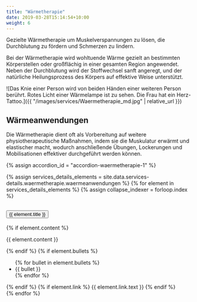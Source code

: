```yaml
---
title: "Wärmetherapie"
date: 2019-03-28T15:14:54+10:00
weight: 6
---
```


Gezielte Wärmetherapie um Muskelverspannungen zu lösen, die Durchblutung zu fördern und Schmerzen zu lindern.

Bei der Wärmetherapie wird wohltuende Wärme gezielt an bestimmten Körperstellen oder großflächig in einer gesamten Region angewendet. Neben der Durchblutung wird der Stoffwechsel sanft angeregt, und der natürliche Heilungsprozess des Körpers auf effektive Weise unterstützt.

![Das Knie einer Person wird von beiden Händen einer weiteren Person berührt. Rotes Licht einer Wärmelampe ist zu sehen. Die Frau hat ein Herz-Tattoo.]({{ "/images/services/Waermetherapie_md.jpg" | relative_url }})

## Wärmeanwendungen

Die Wärmetherapie dient oft als Vorbereitung auf weitere physiotherapeutische Maßnahmen, indem sie die Muskulatur erwärmt und elastischer macht, wodurch anschließende Übungen, Lockerungen und Mobilisationen effektiver durchgeführt werden können.

{% assign accordion_id = "accordion-waermetherapie-1" %}
<div id="{{ accordion_id }}" class="accordion">
  {% assign services_details_elements = site.data.services-details.waermetherapie.waermeanwendungen %}
  {% for element in services_details_elements %}
    {% assign collapse_indexer = forloop.index %}
    <div class="accordion-item">
      <h2 class="accordion-header">
        <button class="accordion-button collapsed" type="button" data-bs-toggle="collapse" data-bs-target="#collapse-{{ accordion_id }}-{{ collapse_indexer }}">
          {{ element.title }}
        </button>
      </h2>
      <div id="collapse-{{ accordion_id }}-{{ collapse_indexer }}" class="accordion-collapse collapse" data-bs-parent="#{{ accordion_id }}">
        <div class="accordion-body">
          {% if element.content %}
            <p>{{ element.content }}</p>
          {% endif %}
          {% if element.bullets %}
            <ul>
              {% for bullet in element.bullets %}
                <li>{{ bullet }}</li>
              {% endfor %}
            </ul>
          {% endif %}
          {% if element.link %}
            <a
              {% if element.link.external %}href="{{element.link.url}}"
              {% else %}href="{% link {{element.link.url}} %}"
              {% endif %}
              {% if element.link.external or element.link.file %}target="_blank" rel="noopener noreferrer"
              {% endif %}
              >
              {{ element.link.text }}
            </a>
          {% endif %}
        </div>
      </div>
    </div>
  {% endfor %}
</div>
